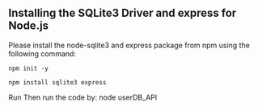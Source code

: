 ## Installing the SQLite3 Driver and express for Node.js
Please install the node-sqlite3 and express package from npm using the following command:
    
    
    npm init -y
    
    npm install sqlite3 express

Run
Then run the code by:
            node userDB_API




 
